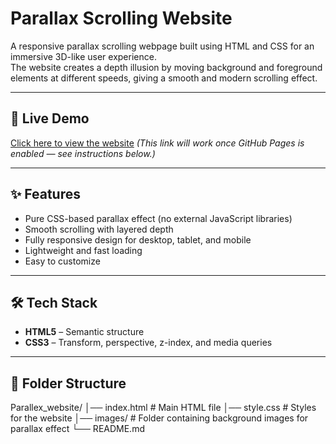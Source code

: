 # Parallax Scrolling Website

A responsive parallax scrolling webpage built using HTML and CSS for an immersive 3D-like user experience.  
The website creates a depth illusion by moving background and foreground elements at different speeds, giving a smooth and modern scrolling effect.

---

## 🚀 Live Demo
[Click here to view the website](https://rohitrpandey227.github.io/Parallex_website/)
*(This link will work once GitHub Pages is enabled — see instructions below.)*

---

## ✨ Features
- Pure CSS-based parallax effect (no external JavaScript libraries)
- Smooth scrolling with layered depth
- Fully responsive design for desktop, tablet, and mobile
- Lightweight and fast loading
- Easy to customize

---

## 🛠 Tech Stack
- **HTML5** – Semantic structure
- **CSS3** – Transform, perspective, z-index, and media queries

---

## 📂 Folder Structure
Parallex_website/
│── index.html        # Main HTML file
│── style.css         # Styles for the website
│── images/           # Folder containing background images for parallax effect
└── README.md  


